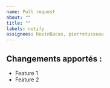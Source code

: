 ```yaml
---
name: Pull request
about: ""
title: ""
labels: notify
assignees: KevinBacas, pierretusseau
---
```


## Changements apportés :

- Feature 1
- Feature 2
